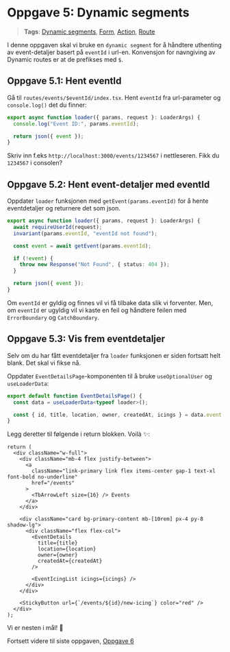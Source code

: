 # Oppgave 5: Dynamic segments

> **Tags**: [Dynamic segments](https://remix.run/docs/en/1.14.0/guides/routing#dynamic-segments), [Form](https://remix.run/docs/en/1.14.0/components/form), [Action](https://remix.run/docs/en/1.14.0/route/action), [Route](https://remix.run/docs/en/1.14.0/file-conventions/routes-files)

I denne oppgaven skal vi bruke en `dynamic segment` for å håndtere uthenting av event-detaljer basert på `eventId` i url-en.
Konvensjon for navngiving av Dynamic routes er at de prefikses med `$`.

## Oppgave 5.1: Hent eventId

Gå til `routes/events/$eventId/index.tsx`. Hent `eventId` fra url-parameter og `console.log()` det du finner:

```ts
export async function loader({ params, request }: LoaderArgs) {
  console.log("Event ID:", params.eventId);

  return json({ event });
}
```

Skriv inn f.eks `http://localhost:3000/events/1234567` i nettleseren. Fikk du `1234567` i consolen?

## Oppgave 5.2: Hent event-detaljer med eventId

Oppdater `loader` funksjonen med `getEvent(params.eventId)` for å hente eventdetaljer og returnere det som json.

```ts
export async function loader({ params, request }: LoaderArgs) {
  await requireUserId(request);
  invariant(params.eventId, "eventId not found");

  const event = await getEvent(params.eventId);

  if (!event) {
    throw new Response("Not Found", { status: 404 });
  }

  return json({ event });
}
```

Om `eventId` er gyldig og finnes vil vi få tilbake data slik vi forventer.
Men, om `eventId` er ugyldig vil vi kaste en feil og håndtere feilen med `ErrorBoundary` og `CatchBoundary`.

## Oppgave 5.3: Vis frem eventdetaljer

Selv om du har fått eventdetaljer fra `loader` funksjonen er siden fortsatt helt blank. Det skal vi fikse nå.

Oppdater `EventDetailsPage`-komponenten til å bruke `useOptionalUser` og `useLoaderData`:

```ts
export default function EventDetailsPage() {
  const data = useLoaderData<typeof loader>();

  const { id, title, location, owner, createdAt, icings } = data.event;
}
```

Legg deretter til følgende i return blokken. Voilà ✨:

```tsx
return (
  <div className="w-full">
    <div className="mb-4 flex justify-between">
      <a
        className="link-primary link flex items-center gap-1 text-xl font-bold no-underline"
        href="/events"
      >
        <TbArrowLeft size={16} /> Events
      </a>
    </div>

    <div className="card bg-primary-content mb-[10rem] px-4 py-8 shadow-lg">
      <div className="flex flex-col">
        <EventDetails
          title={title}
          location={location}
          owner={owner}
          createdAt={createdAt}
        />

        <EventIcingList icings={icings} />
      </div>
    </div>

    <StickyButton url={`/events/${id}/new-icing`} color="red" />
  </div>
);
```

Vi er nesten i mål! 🤩

Fortsett videre til siste oppgaven, [Oppgave 6](https://github.com/natkli/webstep-remix-workshop/tree/oppgave6#readme)
